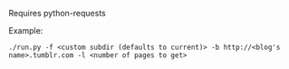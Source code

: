 Requires python-requests

Example:

    ./run.py -f <custom subdir (defaults to current)> -b http://<blog's name>.tumblr.com -l <number of pages to get>
